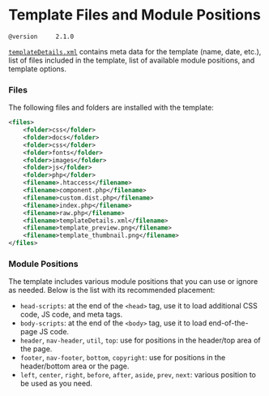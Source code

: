 # Template Files and Module Positions

`@version     2.1.0`

[`templateDetails.xml`](../templateDetails.xml) contains meta data for the template (name, date, etc.), list of files included in the template, list of available module positions, and template options.

### Files

The following files and folders are installed with the template:

```xml
<files>
	<folder>css</folder>
	<folder>docs</folder>
	<folder>css</folder>
	<folder>fonts</folder>
	<folder>images</folder>
	<folder>js</folder>
	<folder>php</folder>
	<filename>.htaccess</filename>
	<filename>component.php</filename>
	<filename>custom.dist.php</filename>
	<filename>index.php</filename>
	<filename>raw.php</filename>
	<filename>templateDetails.xml</filename>
	<filename>template_preview.png</filename>
	<filename>template_thumbnail.png</filename>
</files>
```

### Module Positions

The template includes various module positions that you can use or ignore as needed. Below is the list with its recommended placement:

  * `head-scripts`: at the end of the `<head>` tag, use it to load additional CSS code, JS code, and meta tags.
  * `body-scripts`: at the end of the `<body>` tag, use it to load end-of-the-page JS code.
  * `header`, `nav-header`, `util`, `top`: use for positions in the header/top area of the page.
  * `footer`, `nav-footer`, `bottom`, `copyright`: use for positions in the header/bottom area or the page.
  * `left`, `center`, `right`, `before`, `after`, `aside`, `prev`, `next`: various position to be used as you need.
